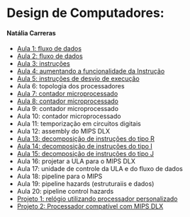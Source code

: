 # Design de Computadores:
#### Natália Carreras

  - [Aula 1: fluxo de dados](Aula1)
  - [Aula 2: fluxo de dados](Aula2)
  - [Aula 3: instruções](Aula3)
  - [Aula 4: aumentando a funcionalidade da Instrução](Aula4)
  - [Aula 5: instruções de desvio de execução](Aula5)
  - Aula 6: topologia dos processadores
  - [Aula 7: contador microprocessado](Aula7)
  - [Aula 8: contador microprocessado](Aula8)
  - Aula 9: contador microprocessado
  - Aula 10: contador microprocessado
  - Aula 11: temporização em circuitos digitais
  - Aula 12: assembly do MIPS DLX
  - [Aula 13: decomposição de instruções do tipo R](Aula13)
  - [Aula 14: decomposição de instruções do tipo I](Aula14)
  - [Aula 15: decomposição de instruções do tipo J](Aula15)
  - Aula 16: projetar a ULA para o MIPS DLX
  - Aula 17: unidade de controle da ULA e do fluxo de dados
  - Aula 18: pipeline para o MIPS
  - Aula 19: pipeline hazards (estruturaiis e dados)
  - Aula 20: pipeline control hazards
  - [Projeto 1: relógio utilizando processador personalizado](Projeto1) 
  - [Projeto 2: Processador compatível com MIPS DLX](Projeto2) 
